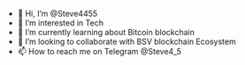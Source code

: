 - 👋 Hi, I’m @Steve4455
- 👀 I’m interested in Tech
- 🌱 I’m currently learning about Bitcoin blockchain
- 💞️ I’m looking to collaborate with BSV blockchain Ecosystem
- 📫 How to reach me on Telegram @Steve4_5

<!---
Steve4455/Steve4455 is a ✨ special ✨ repository because its `README.md` (this file) appears on your GitHub profile.
You can click the Preview link to take a look at your changes.
--->

